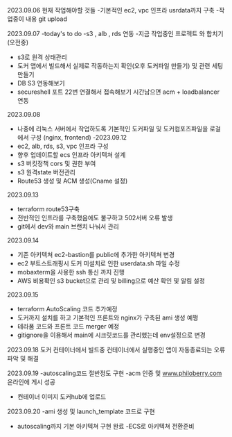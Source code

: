 2023.09.06 현재 작업해야할 것들 
-기본적인 ec2, vpc 인프라 usrdata까지 구축 
-작업중이 내용 git upload

2023.09.07 
-today's to do 
-s3 , alb , rds 연동
-지금 작업중인 프로젝트 와 합치기 (오전중)
- s3로 원격 상태관리
- 도커 앱에서 빌드해서 실제로 작동하는지 확인(오후 도커파일 만들기) 및 관련 세팅만들기 
- DB S3 연동해보기 
- secureshell 포트 22번 연결해서 접속해보기 
시간남으면 acm + loadbalancer 연동

2023.09.08
- 나중에 리눅스 서버에서 작업하도록 기본적인 도커파일 및       도커컴포즈파일을 로걸에서 구성 (nginx, frontend)
-2023.09.12
- ec2, alb, rds, s3, vpc 인프라 구성
- 향후 업데이트할 ecs 인프라 아키텍쳐 설계
- s3 버킷정책 cors 및 권한 부여
- s3 원격state 버전관리
- Route53 생성 및 ACM 생성(Cname 설정)

2023.09.13
- terraform route53구축 
- 전반적인 인프라를 구축했음에도 불구하고 502서버 오류 발생
- git에서 dev와 main 브랜치 나눠서 관리 

2023.09.14
- 기존 아키텍쳐 ec2-bastion를 public에 추가한 아키텍쳐 변경
- ec2 부트스트래핑시 도커 미설치로 인한 userdata.sh 파일 수정
- mobaxterm을 사용한 ssh 통신 까지 진행 
- AWS 비용확인 s3 bucket으로 관리 및 billing으로 예산 확인 및 알림 설정

2023.09.15
- terraform AutoScaling 코드 추가예정
- 도커까지 설치를 하고 기본적인 프론트와 nginx가 구축된 ami 생성 예쩡
- 테라폼 코드와 프론트 코드 merger 예정 
- gitignore을 이용해서 main에 시크릿코드를 관리했는데 env설정으로 변경

2023.09.18
도커 컨테이너에서 빌드중 컨테이너에서 실행중인 앱이 자동종료되는 오류 파악 및 해결

2023.09.19
-autoscaling코드 절반정도 구현
-acm 인증 및 www.philoberry.com 온라인에 게시 성공
- 컨테이너 이미지 도커hub에 업로드 


2023.09.20
-ami 생성 및 launch_template 코드로 구현
- autoscaling까지 기본 아키텍쳐 구현 완료
-ECS로 아키텍쳐 전환준비
